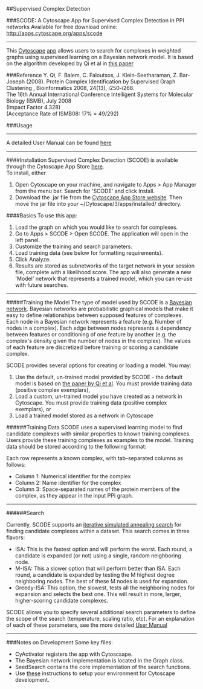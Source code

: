 ##Supervised Complex Detection

###SCODE: A Cytoscape App for Supervised Complex Detection in PPI networks 
  Available for free download online: http://apps.cytoscape.org/apps/scode


****
This [Cytoscape](http://cytoscape.org/) [app](http://apps.cytoscape.org/) allows users to search for complexes in weighted graphs using supervised learning on a Bayesian network model. It is based on the algorithm developed by Qi et al in [this paper](http://www.cs.cmu.edu/~qyj/SuperComplex/)


###Reference
Y. Qi, F. Balem, C. Faloutsos, J. Klein-Seetharaman, Z. Bar-Joseph (2008). Protein Complex Identification by Supervised Graph Clustering , Bioinformatics 2008, 24(13), i250-i268.  
The 16th Annual International Conference Intelligent Systems for Molecular Biology (ISMB), July 2008  
(Impact Factor 4.328)   
(Acceptance Rate of ISMB08: 17% = 49/292)   
  
###Usage

****
A detailed User Manual can be found [here](https://github.com/DataFusion4NetBio/Paper16-SCODE/blob/master/Demo/SCODEUserManual.pdf)
****
####Installation
Supervised Complex Detection (SCODE) is available through the Cytoscape App Store [here](http://apps.cytoscape.org/apps/scode).  
To install, either  
  1. Open Cytoscape on your machine, and navigate to Apps > App Manager from the menu bar. Search for 'SCODE' and click Install.
  2. Download the .jar file from the [Cytoscape App Store website](http://apps.cytoscape.org/apps/scode). Then move the jar file into your ~/Cytoscape/3/apps/installed/ directory.

####Basics
To use this app:
  1. Load the graph on which you would like to search for complexes.
  2. Go to Apps > SCODE > Open SCODE. The application will open in the left panel.
  3. Customize the training and search parameters. 
  4. Load training data (see below for formatting requirements).
  5. Click Analyze.
  6. Results are stored as subnetworks of the target network in your session file, complete with a likelihood score.  The app will also generate a new 'Model' network that represents a trained model, which you can re-use with future searches.
***

#####Training the Model
The type of model used by SCODE is a [Bayesian network](http://en.wikipedia.org/wiki/Bayesian_network).  Bayesian networks are probabilistic graphical models that make it easy to define relationships between supposed features of complexes.  Each node in a Bayesian network represents a feature (e.g. Number of nodes in a complex).  Each edge between nodes represents a dependency between features or conditioning of one feature by another (e.g. the complex's density given the number of nodes in the complex).  The values of each feature are discretized before training or scoring a candidate complex.

SCODE provides several options for creating or loading a model. You may:
  1. Use the default, un-trained model provided by SCODE - the default model is based on [the paper by Qi et al](http://www.cs.cmu.edu/~qyj/SuperComplex/). You must provide training data (positive complex exemplars),
  2. Load a custom, un-trained model you have created as a network in Cytoscape. You must provide training data (positive complex exemplars), or
  3. Load a trained model stored as a network in Cytoscape

######Training Data
SCODE uses a supervised learning model to find candidate complexes with similar properties to known training complexes. Users provide these training complexes as examples to the model.  Training data should be stored according to the following format:

Each row represents a known complex, with tab-separated columns as follows:  
* Column 1: Numerical identifier for the complex  
* Column 2: Name identifier for the complex  
* Column 3: Space-separated names of the protein members of the complex, as they appear in the input PPI graph.  

***

######Search

Currently, SCODE supports an [iterative simulated annealing search](http://en.wikipedia.org/wiki/Simulated_annealing) for finding candidate complexes within a dataset.  This search comes in three flavors:
* ISA: This is the fastest option and will perform the worst.  Each round, a candidate is expanded (or not) using a single, random neighboring node.  
* M-ISA: This a slower option that will perform better than ISA.  Each round, a candidate is expanded by testing the M highest degree neighboring nodes.  The best of these M nodes is used for expansion.
* Greedy-ISA:  This option, the slowest, tests all the neighboring nodes for expansion and selects the best one.  This will result in more, larger, higher-scoring candidate complexes.

SCODE allows you to specify several additional search parameters to define the scope of the search (temperature, scaling ratio, etc). For an explanation of each of these parameters, see the more detailed [User Manual](Demo/SCODEUserManual.pdf)

***
###Notes on Development
Some key files:
* CyActivator registers the app with Cytoscsape.
* The Bayesian network implementation is located in the Graph class.
* SeedSearch contains the core implementation of the search functions.
* Use [these](http://wiki.cytoscape.org/Cytoscape_3/AppDeveloper) instructions to setup your environment for Cytoscape development.
